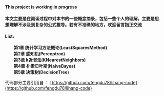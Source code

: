 #### This project is working in progress

#### **本文主要是在阅读过程中对本书的一些概念摘录，包括一些个人的理解，主要是思想理解不涉及到复杂的公式推导。若有不准确的地方，欢迎留言指正交流**

#### List:
&emsp;&emsp;**第1章 统计学习方法概论(LeastSquaresMethod)**  
&emsp;&emsp;**第2章 感知机(Perceptron)**  
&emsp;&emsp;**第3章 k近邻法(KNearestNeighbors)**  
&emsp;&emsp;**第4章 朴素贝叶斯(NaiveBayes)**  
&emsp;&emsp;**第5章 决策树(DecisionTree)**

代码部分主要引用自 ： [https://github.com/fengdu78/lihang-code](https://github.com/fengdu78/lihang-code)
